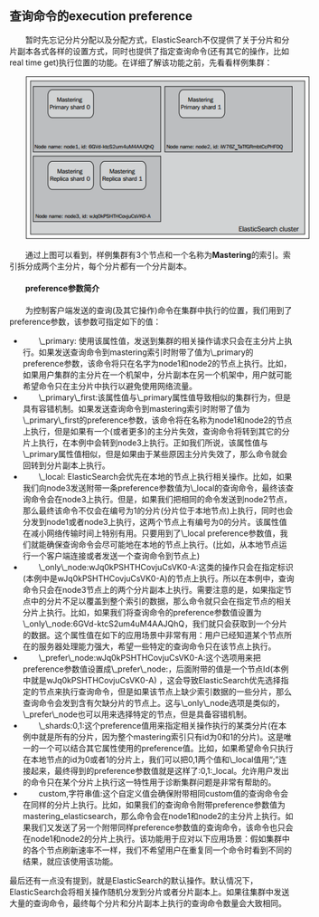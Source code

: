## 查询命令的execution preference

<div style="text-indent:2em;">
    <p>暂时先忘记分片分配以及分配方式，ElasticSearch不仅提供了关于分片和分片副本各式各样的设置方式，同时也提供了指定查询命令(还有其它的操作，比如real time get)执行位置的功能。在详细了解该功能之前，先看看样例集群：</p>
    <center><img src="../44_cluster.png" /></center>
    <p>通过上图可以看到，样例集群有3个节点和一个名称为<b>Mastering</b>的索引。索引拆分成两个主分片，每个分片都有一个分片副本。</p>

<h4>preference参数简介</h4>
<p>为控制客户端发送的查询(及其它操作)命令在集群中执行的位置，我们用到了preference参数，该参数可指定如下的值：
<ul>
<li>\_primary: 使用该属性值，发送到集群的相关操作请求只会在主分片上执行。如果发送查询命令到mastering索引时附带了值为\_primary的preference参数，该命令将只在名字为node1和node2的节点上执行。比如，如果用户集群的主分片在一个机架中，分片副本在另一个机架中，用户就可能希望命令只在主分片中执行以避免使用网络流量。 </li>
<li>\_primary\_first:该属性值与\_primary属性值导致相似的集群行为，但是具有容错机制。如果发送查询命令到mastering索引时附带了值为\_primary\_first的preference参数，该命令将在名称为node1和node2的节点上执行，但是如果有一个(或者更多)的主分片失效，查询命令将转到其它的分片上执行，在本例中会转到node3上执行。正如我们所说，该属性值与\_primary属性值相似，但是如果由于某些原因主分片失效了，那么命令就会回转到分片副本上执行。</li>
<li>\_local: ElasticSearch会优先在本地的节点上执行相关操作。比如，如果我们向node3发送附带一条preference参数值为\_local的查询命令，最终该查询命令会在node3上执行。但是，如果我们把相同的命令发送到node2节点，那么最终该命令不仅会在编号为1的分片(分片位于本地节点)上执行，同时也会分发到node1或者node3上执行，这两个节点上有编号为0的分片。该属性值在减小网络传输时间上特别有用。只要用到了\_local preference参数值，我们就能确保查询命令会尽可能地在本地的节点上执行。(比如，从本地节点运行一个客户端连接或者发送一个查询命令到节点上)</li>
<li>\_only\_node:wJq0kPSHTHCovjuCsVK0-A:这类的操作只会在指定标识(本例中是wJq0kPSHTHCovjuCsVK0-A)的节点上执行。所以在本例中，查询命令只会在node3节点上的两个分片副本上执行。需要注意的是，如果指定节点中的分片不足以覆盖到整个索引的数据，那么命令就只会在指定节点的相关分片上执行。比如，如果我们将查询命令的preference参数值设置为 \_only\_node:6GVd-ktcS2um4uM4AAJQhQ，我们就只会获取到一个分片的数据。这个属性值在如下的应用场景中非常有用：用户已经知道某个节点所在的服务器处理能力强大，希望一些特定的查询命令只在该节点上执行。</li>
<li>\_prefer\_node:wJq0kPSHTHCovjuCsVK0-A:这个选项用来把preference参数值设置成\_prefer\_node:，后面附带的值是一个节点Id(本例中就是wJq0kPSHTHCovjuCsVK0-A) ，这会导致ElasticSearch优先选择指定的节点来执行查询命令，但是如果该节点上缺少索引数据的一些分片，那么查询命令会发到含有欠缺分片的节点上。这与\_only\_node选项是类似的，\_prefer\_node也可以用来选择特定的节点，但是具备容错机制。</li>
<li>\_shards:0,1:这个preference值用来指定相关操作执行的某类分片(在本例中就是所有的分片，因为整个mastering索引只有id为0和1的分片)。这是唯一的一个可以结合其它属性使用的preference值。比如，如果希望命令只执行在本地节点的id为0或者1的分片上，我们可以把0,1两个值和\_local值用“;”连接起来，最终得到的preference参数值就是这样了:0,1:_local。允许用户发出的命令只在某个分片上执行这一特性用于诊断集群问题是非常有帮助的。</li>
<li>custom,字符串值:这个自定义值会确保附带相同custom值的查询命令会在同样的分片上执行。比如，如果我们的查询命令附带preference参数值为mastering_elasticsearch，那么命令会在node1和node2的主分片上执行。如果我们又发送了另一个附带同样preference参数值的查询命令，该命令也只会在node1和node2的分片上执行。该功能用于应对以下应用场景：假如集群中的各个节点刷新速率不一样，我们不希望用户在重复同一个命令时看到不同的结果，就应该使用该功能。</li>
</ul>
最后还有一点没有提到，就是ElasticSearch的默认操作。默认情况下，ElasticSearch会将相关操作随机分发到分片或者分片副本上。如果往集群中发送大量的查询命令，最终每个分片和分片副本上执行的查询命令数量会大致相同。
</p>
</div>
